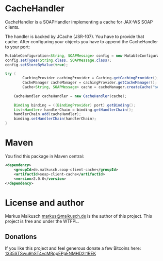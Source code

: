 # CacheHandler
CacheHandler is a SOAPHandler implementing a cache for JAX-WS SOAP clients.

The handler is backed by JCache (JSR-107). You have to provide that cache.
After configuring your objects you have to append the CacheHandler to your port:
```java
MutableConfiguration<String, SOAPMessage> config = new MutableConfiguration<>();
config.setTypes(String.class, SOAPMessage.class);
config.setStoreByValue(true);

try (
		CachingProvider cachingProvider = Caching.getCachingProvider();
		CacheManager cacheManager = cachingProvider.getCacheManager();
		Cache<String, SOAPMessage> cache = cacheManager.createCache("soap", config)) {
	
	CacheHandler cacheHandler = new CacheHandler(cache);
	
	Binding binding = ((BindingProvider) port).getBinding();
	List<Handler> handlerChain = binding.getHandlerChain();
	handlerChain.add(cacheHandler);
	binding.setHandlerChain(handlerChain);
}
```

# Maven
You find this package in Maven central:

```xml
<dependency>
    <groupId>de.malkusch.soap-client-cache</groupId>
    <artifactId>soap-client-cache</artifactId>
    <version>2.0.0</version>
</dependency>
```


# License and author

Markus Malkusch <markus@malkusch.de> is the author of this project. This project is free and under the WTFPL.

## Donations

If you like this project and feel generous donate a few Bitcoins here:
[1335STSwu9hST4vcMRppEPgENMHD2r1REK](bitcoin:1335STSwu9hST4vcMRppEPgENMHD2r1REK)


